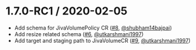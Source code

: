 1.7.0-RC1 / 2020-02-05
========================

  *  Add schema for JivaVolumePolicy CR ([#8](https://www.github.com/openebs/jiva-operator#8), [@shubham14bajpai](https://github.com/shubham14bajpai))
  *  Add resize related schema ([#6](https://www.github.com/openebs/jiva-operator#6), [@utkarshmani1997](https://github.com/utkarshmani1997))
  *  Add target and staging path to JivaVolumeCR ([#9](https://www.github.com/openebs/jiva-operator#9), [@utkarshmani1997](https://github.com/utkarshmani1997))

